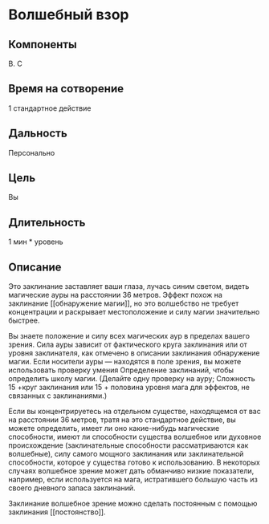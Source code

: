 # Волшебный взор

## Компоненты
В. С

## Время на сотворение
1 стандартное действие

## Дальность
Персонально

## Цель
Вы

## Длительность
1 мин * уровень

## Описание
Это заклинание заставляет ваши глаза, лучась синим светом, видеть магические ауры на расстоянии 36 метров. Эффект похож на заклинание [[обнаружение магии]], но это волшебство не требует концентрации и раскрывает местоположение и силу магии значительно быстрее.

Вы знаете положение и силу всех магических аур в пределах вашего зрения. Сила ауры зависит от фактического круга заклинания или от уровня заклинателя, как отмечено в описании заклинания обнаружение магии. Если носители ауры — находятся в поле зрения, вы можете использовать проверку умения Определение заклинаний, чтобы определить школу магии. (Делайте одну проверку на ауру; Сложность 15 +круг заклинания или 15 + половина уровня мага для эффектов, не связанных с заклинаниями.)

Если вы концентрируетесь на отдельном существе, находящемся от вас на расстоянии 36 метров, тратя на это стандартное действие, вы можете определить, имеет ли оно какие-нибудь магические способности, имеют ли способности существа волшебное или духовное происхождение (заклинательные способности рассматриваются как волшебные), силу самого мощного заклинания или заклинательной способности, которое у существа готово к использованию. В некоторых случаях волшебное зрение может дать обманчиво низкие показатели, например, если используется на мага, истратившего большую часть из своего дневного запаса заклинаний.

Заклинание волшебное зрение можно сделать постоянным с помощью заклинания [[постоянство]].